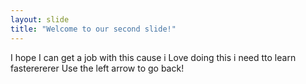 ```yaml
---
layout: slide
title: "Welcome to our second slide!"
---
```

I hope I can get a job with this cause i Love doing this i need tto learn fasterererer
Use the left arrow to go back!
